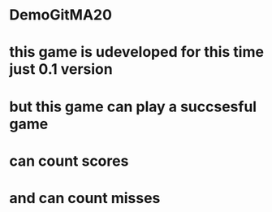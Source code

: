 # DemoGitMA20

# this game is udeveloped for this time just 0.1 version
# but this game can play a succsesful game
# can count scores
# and can count misses